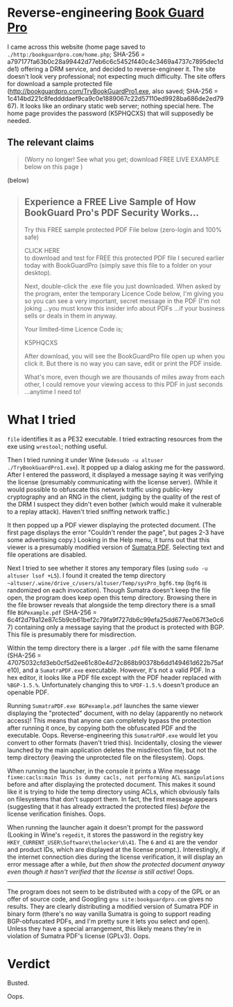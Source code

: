 # Reverse-engineering [Book Guard Pro](http://bookguardpro.com/home.php)

I came across this website (home page saved to `./http:/bookguardpro.com/home.php`; SHA-256 = a797177fa63b0c28a99442d77eb6c6c5452f440c4c3469a4737c7895dec1dde1) offering a DRM service, and decided to reverse-engineer it. The site doesn't look very professional; not expecting much difficulty. The site offers for download a sample protected file (http://bookguardpro.com/TryBookGuardPro1.exe, also saved; SHA-256 = 1c414bd221c8feddddaef9ca9c0e1889067c22d57110ed9928ba686de2ed7967). It looks like an ordinary static web server; nothing special here. The home page provides the password (K5PHQCXS) that will supposedly be needed.

## The relevant claims

> (Worry no longer!  See what you get; download FREE LIVE EXAMPLE below on this page )

(below)

> ## Experience a FREE Live Sample of How BookGuard Pro's PDF Security Works...
>
> Try this FREE sample protected PDF File below (zero-login and 100% safe)
>
> CLICK HERE<br/> to download and test for FREE this protected PDF file I secured earlier today with BookGuardPro (simply save this file to a folder on your desktop).
>
> Next, double-click the .exe file you just downloaded. When asked by the program, enter the temporary Licence Code below, I'm giving you so you can see a very important, secret message in the PDF (I'm not joking ...you must know this insider info about PDFs ...if your business sells or deals in them in anyway.
>
> Your limited-time Licence Code is;
>
> K5PHQCXS
>
> After download, you will see the BookGuardPro file open up when you click it. But there is no way you can save, edit or print the PDF inside.
>
> What's more, even though we are thousands of miles away from each other, I could remove your viewing access to this PDF in just seconds ...anytime I need to!

# What I tried

`file` identifies it as a PE32 executable. I tried extracting resources from the exe using `wrestool`; nothing useful.

Then I tried running it under Wine (`kdesudo -u altuser ./TryBookGuardPro1.exe`). It popped up a dialog asking me for the password. After I entered the password, it displayed a message saying it was verifying the license (presumably communicating with the license server). (While it would possible to obfuscate this network traffic using public-key cryptography and an RNG in the client, judging by the quality of the rest of the DRM I suspect they didn't even bother (which would make it vulnerable to a replay attack). Haven't tried sniffing network traffic.)

It then popped up a PDF viewer displaying the protected document. (The first page displays the error "Couldn't render the page", but pages 2-3 have some advertising copy.) Looking in the Help menu, it turns out that this viewer is a presumably modified version of [Sumatra PDF](http://code.google.com/p/sumatrapdf/). Selecting text and file operations are disabled.

Next I tried to see whether it stores any temporary files (using `sudo -u altuser lsof +L5`). I found it created the temp directory `~altuser/.wine/drive_c/users/altuser/Temp/sysPro_bgf6.tmp` (`bgf6` is randomized on each invocation). Though Sumatra doesn't keep the file open, the program does keep open this temp directory. Browsing there in the file browser reveals that alongside the temp directory there is a small file `BGPexample.pdf` (SHA-256 = 6c4f2d79a12e87c5b9cb61bef2c79fa9f727db6c99efa25dd677ee067f3e0c67) containing only a message saying that the product is protected with BGP. This file is presumably there for misdirection.

Within the temp directory there is a larger `.pdf` file with the same filename (SHA-256 = 47075032cfd3eb0cf5d2ee61c80e4d72c868b90378b6dd149461d622b75afe10), and a `SumatraPDF.exe` executable. However, it's not a valid PDF. In a hex editor, it looks like a PDF file except with the PDF header replaced with `%BGP-1.5.%`. Unfortunately changing this to `%PDF-1.5.%` doesn't produce an openable PDF.

Running `SumatraPDF.exe BGPexample.pdf` launches the same viewer displaying the "protected" document, with no delay (apparently no network access)! This means that anyone can completely bypass the protection after running it once, by copying both the obfuscated PDF and the executable. Oops. Reverse-engineering this `SumatraPDF.exe` would let you convert to other formats (haven't tried this). Incidentally, closing the viewer launched by the main application deletes the misdirection file, but not the temp directory (leaving the unprotected file on the filesystem). Oops.

When running the launcher, in the console it prints a Wine message `fixme:cacls:main This is dummy cacls, not performing ACL manipulations` before and after displaying the protected document. This makes it sound like it is trying to hide the temp directory using ACLs, which obviously fails on filesystems that don't support them. In fact, the first message appears (suggesting that it has already extracted the protected files) *before* the license verification finishes. Oops.

When running the launcher again it doesn't prompt for the password (Looking in Wine's `regedit`, it stores the password in the registry key `HKEY_CURRENT_USER\Software\thelocker\6\41`. The `6` and `41` are the vendor and product IDs, which are displayed at the license prompt.). Interestingly, if the internet connection dies during the license verification, it will display an error message after a while, *but then show the protected document anyway even though it hasn't verified that the license is still active*! Oops.

------

The program does not seem to be distributed with a copy of the GPL or an offer of source code, and Googling `gnu site:bookguardpro.com` gives no results. They are clearly distributing a modified version of Sumatra PDF in binary form (there's no way vanilla Sumatra is going to support reading BGP-obfuscated PDFs, and I'm pretty sure it lets you select and open). Unless they have a special arrangement, this likely means they're in violation of Sumatra PDF's license (GPLv3). Oops.

# Verdict
Busted.

Oops.